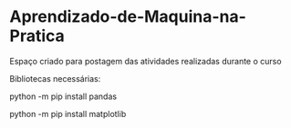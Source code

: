 # Aprendizado-de-Maquina-na-Pratica

Espaço criado para postagem das atividades realizadas durante o curso

Bibliotecas necessárias:

python -m pip install pandas

python -m pip install matplotlib
